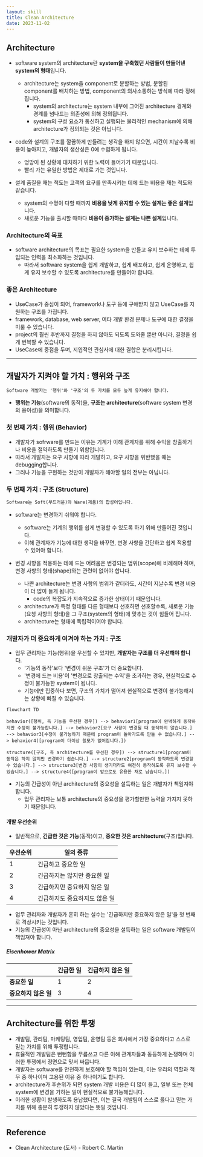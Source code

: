 ```yaml
---
layout: skill
title: Clean Architecture
date: 2023-11-02
---
```





## Architecture

- software system의 architecture란 **system을 구축했던 사람들이 만들어낸 system의 형태**입니다.
    - architecture는 system을 component로 분할하는 방법, 분할된 component를 배치하는 방법, component의 의사소통하는 방식에 따라 정해집니다.
        - system의 architecture는 system 내부에 그어진 architecture 경계와 경계를 넘나드는 의존성에 의해 정의됩니다.
        - system의 구성 요소가 통신하고 실행되는 물리적인 mechanism에 의해 architecture가 정의되는 것은 아닙니다.

- code와 설계의 구조를 깔끔하게 만들려는 생각을 하지 않으면, 시간이 지날수록 비용이 높아지고, 개발자의 생산성은 0에 수렴하게 됩니다.
    - 엉망이 된 상황에 대처하기 위한 노력이 들어가기 때문입니다.
    - 빨리 가는 유일한 방법은 제대로 가는 것입니다.

- 설계 품질을 재는 척도는 고객의 요구를 만족시키는 데에 드는 비용을 재는 척도와 같습니다.
    - system의 수명이 다할 때까지 **비용을 낮게 유지할 수 있는 설계는 좋은 설계**입니다.
    - 새로운 기능을 출시할 때마다 **비용이 증가하는 설계는 나쁜 설계**입니다.


### Architecture의 목표

- software architecture의 목표는 필요한 system을 만들고 유지 보수하는 데에 투입되는 인력을 최소화하는 것입니다.
    - 따라서 software system을 쉽게 개발하고, 쉽게 배포하고, 쉽게 운영하고, 쉽게 유지 보수할 수 있도록 architecture를 만들어야 합니다.


### 좋은 Architecture

- UseCase가 중심이 되어, framework나 도구 등에 구애받지 않고 UseCase를 지원하는 구조를 가집니다.
- framework, database, web server, 여타 개발 환경 문제나 도구에 대한 결정을 미룰 수 있습니다.
- project의 훨씬 후반까지 결정을 하지 않아도 되도록 도와줄 뿐만 아니라, 결정을 쉽게 번복할 수 있습니다.
- UseCase에 중점을 두며, 지엽적인 관심사에 대한 결합은 분리시킵니다.




---




## 개발자가 지켜야 할 가치 : 행위와 구조

```txt
Software 개발자는 '행위'와 '구조'의 두 가치를 모두 높게 유지해야 합니다.
```

- **행위는 기능**(software의 동작)을, **구조는 architecture**(software system 변경의 용이성)을 의미합니다.


### 첫 번째 가치 : 행위 (Behavior)

- 개발자가 sofrware를 만드는 이유는 기계가 이해 관계자를 위해 수익을 창출하거나 비용을 절약하도록 만들기 위함입니다.
- 따라서 개발자는 요구 사항에 따라 개발하고, 요구 사항을 위반했을 때는 debugging합니다.
- 그러나 기능을 구현하는 것만이 개발자가 해야할 일의 전부는 아닙니다.


### 두 번째 가치 : 구조 (Structure)

```txt
Software는 Soft(부드러운)와 Ware(제품)의 합성어입니다.
```

- software는 변경하기 쉬워야 합니다.
    - software는 기계의 행위를 쉽게 변경할 수 있도록 하기 위해 만들어진 것입니다.
    - 이해 관계자가 기능에 대한 생각을 바꾸면, 변경 사항을 간단하고 쉽게 적용할 수 있어야 합니다.

- 변경 사항을 적용하는 데에 드는 어려움은 변경되는 범위(scope)에 비례해야 하며, 변경 사항의 형태(shape)와는 관련이 없어야 합니다.
    - 나쁜 architecture는 변경 사항의 범위가 같더라도, 시간이 지날수록 변경 비용이 더 많이 들게 됩니다.
        - code의 복잡도가 지속적으로 증가한 상태이기 때문입니다.
    - architecture가 특정 형태를 다른 형태보다 선호하면 선호할수록, 새로운 기능(요청 사항의 형태)을 그 구조(system의 형태)에 맞추는 것이 힘들어 집니다.
    - architecture는 형태에 독립적이어야 합니다.


### 개발자가 더 중요하게 여겨야 하는 가치 : 구조

- 업무 관리자는 기능(행위)을 우선할 수 있지만, **개발자는 구조를 더 우선해야 합니다**.
    - '기능의 동작'보다 '변경이 쉬운 구조'가 더 중요합니다.
    - '변경에 드는 비용'이 '변경으로 창출되는 수익'을 초과하는 경우, 현실적으로 수정이 불가능한 system이 됩니다.
    - 기능에만 집중하다 보면, 구조의 가치가 떨어져 현실적으로 변경이 불가능해지는 상황에 빠질 수 있습니다.

 
```mermaid
flowchart TD

behavior([행위, 즉 기능을 우선한 경우]) --> behavior1[program이 완벽하게 동작하지만 수정이 불가능합니다.] --> behavior2[요구 사항이 변경될 때 동작하지 않습니다.] --> behavior3[수정이 불가능하기 때문에 program이 돌아가도록 만들 수 없습니다.] --> behavior4([program이 더이상 쓸모가 없어집니다.])

structure([구조, 즉 architecture를 우선한 경우]) --> structure1[program이 동작은 하지 않지만 변경하기 쉽습니다.] --> structure2[program이 동작하도록 변경할 수 있습니다.] --> structure3[변경 사항이 생기더라도 여전히 동작하도록 유지 보수할 수 있습니다.] --> structure4([program이 앞으로도 유용한 채로 남습니다.])
```

- 기능의 긴급성이 아닌 architecture의 중요성을 설득하는 일은 개발자가 책임져야 합니다.
    - 업무 관리자는 보통 architecture의 중요성을 평가할만한 능력을 가지지 못하기 때문입니다.


#### 개발 우선순위

- 일반적으로, **긴급한 것은 기능**(동작)이고, **중요한 것은 architecture**(구조)입니다.

| 우선순위 | 일의 종류 |
| --- | --- |
| 1 | 긴급하고 중요한 일 |
| 2 | 긴급하지는 않지만 중요한 일 |
| 3 | 긴급하지만 중요하지 않은 일 |
| 4 | 긴급하지도 중요하지도 않은 일 |

- 업무 관리자와 개발자가 흔히 하는 실수는 '긴급하지만 중요하지 않은 일'을 첫 번째로 격상시키는 것입니다.
- 기능의 긴급성이 아닌 architecture의 중요성을 설득하는 일은 software 개발팀이 책임져야 합니다.


##### Eisenhower Matrix

|  | 긴급한 일 | 긴급하지 않은 일 |
| --- | --- | --- |
| **중요한 일** | 1 | 2 |
| **중요하지 않은 일** | 3 | 4 |




---




## Architecture를 위한 투쟁

- 개발팀, 관리팀, 마케팅팀, 영업팀, 운영팀 등은 회사에서 가장 중요하다고 스스로 믿는 가치를 위해 투쟁합니다.
- 효율적인 개발팀은 뻔뻔함을 무릅쓰고 다른 이해 관계자들과 동등하게 논쟁하며 이러한 투쟁에서 정면으로 맞서 싸웁니다.
- 개발자는 software를 안전하게 보호해야 할 책임이 있는데, 이는 우리의 역할과 책무 중 하나이며 고용된 이유 중 하나이기도 합니다.
- architecture가 후순위가 되면 system 개발 비용은 더 많이 들고, 일부 또는 전체 system에 변경을 가하는 일이 현실적으로 불가능해집니다.
- 이러한 상황이 발생하도록 용납했다면, 이는 결국 개발팀이 스스로 옳다고 믿는 가치를 위해 충분히 투쟁하지 않았다는 뜻일 것입니다.




---




## Reference

- Clean Architecture (도서) - Robert C. Martin
